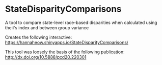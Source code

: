 # StateDisparityComparisons
A tool to compare state-level race-based disparities when calculated using theil's index and between group variance

Creates the following interactive: https://hannaheow.shinyapps.io/StateDisparityComparisons/

This tool was loosely the basis of the following publication: http://dx.doi.org/10.5888/pcd20.220301
